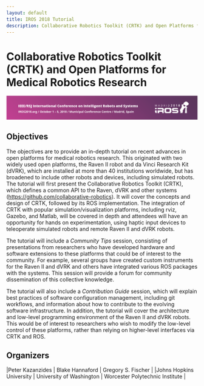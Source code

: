 ```yaml
---
layout: default
title: IROS 2018 Tutorial
description: Collaborative Robotics Toolkit (CRTK) and Open Platforms for Medical Robotics Research
---
```


# Collaborative Robotics Toolkit (CRTK) and Open Platforms for Medical Robotics Research

<!-- pic here -->
<img src="./images/IROS-Banner.png" alt="IROS Banner" />

## Objectives
The objectives are to provide an in-depth tutorial on recent advances in open platforms for medical robotics research. This originated with two widely used open platforms, the Raven II robot and da Vinci Research Kit (dVRK), which are installed at more than 40 institutions worldwide, but has broadened to include other robots and devices, including simulated robots. The tutorial will first present the Collaborative Robotics Toolkit (CRTK), which defines a common API to the Raven, dVRK and other systems (https://github.com/collaborative-robotics).  It will cover the concepts and design of CRTK, followed by its ROS implementation.  The integration of CRTK with popular simulation/visualization platforms, including rviz, Gazebo, and Matlab, will be covered in depth and attendees will have an opportunity for hands on experimentation, using haptic input devices to teleoperate simulated robots and remote Raven II and dVRK robots.

The tutorial will include a _Community Tips_ session, consisting of presentations from researchers who have developed hardware and software extensions to these platforms that could be of interest to the community. For example, several groups have created custom instruments for the Raven II and dVRK and others have integrated various ROS packages with the systems. This session will provide a forum for community dissemination of this collective knowledge.

The tutorial will also include a _Contribution Guide_ session, which will explain best practices of software configuration management, including git workflows, and information about how to contribute to the evolving software infrastructure. In addition, the tutorial will cover the architecture and low-level programming environment of the Raven II and dVRK robots.  This would be of interest to researchers who wish to modify the low-level control of these platforms, rather than relying on higher-level interfaces via CRTK and ROS.

## Organizers

|Peter Kazanzides          | Blake Hannaford           | Gregory S. Fischer              |
|Johns Hopkins University  | University of Washington  | Worcester Polytechnic Institute |
